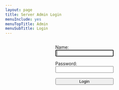 ```yaml
---
layout: page
title: Server Admin Login
menuInclude: yes
menuTopTitle: Admin
menuSubTitle: Login
---
```

<form action="/serveradmin" method="post">
<div style="display:flex; justify-content:center; margin-bottom:50px;">
	<div style="margin-left:auto; margin-right:auto;">
		<p style="margin-bottom:0px">Name:</p>
		<input type="text" name="server-admin-login-name" value="" autofocus><br>
		<p style="margin-bottom:0px">Password:</p>
		<input type="password" name="server-admin-login-password" value=""><br><br>
		<input style="width:100%" type="submit" value="Login">
	</div>
</div>
</form>